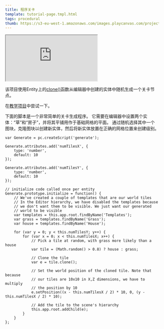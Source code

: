 ```yaml
---
title: 程序关卡
template: tutorial-page.tmpl.html
tags: procedural
thumb: https://s3-eu-west-1.amazonaws.com/images.playcanvas.com/projects/12/405864/A3MSWE-image-75.jpg
---
```


<iframe src="https://playcanv.as/p/smskdMrk/"></iframe>

该项目使用Entity上的[clone()][1]函数从编辑器中创建的实体中随机生成一个关卡节点。

在[教学项目][2]中尝试一下。

下面的脚本是一个非常简单的关卡生成程序。 它需要在编辑器中设置两个实体：“草”和“房子”，并将其平铺用作于基础网格的平面。 通过随机选择其中一个图块，克隆图块以创建新实体，然后将新实体放置在正确的网格位置来创建级别。

~~~javascript~~~
var Generate = pc.createScript('generate');

Generate.attributes.add('numTilesX', {
    type: 'number',
    default: 10
});

Generate.attributes.add('numTilesY', {
    type: 'number',
    default: 10
});

// initialize code called once per entity
Generate.prototype.initialize = function() {
    // We've created a couple of templates that are our world tiles
    // In the Editor hierarchy, we have disabled the templates because
    // we don't want them to be visible. We just want our generated
    // world to be visible
    var templates = this.app.root.findByName('Templates');
    var grass = templates.findByName('Grass');
    var house = templates.findByName('House');

    for (var y = 0; y < this.numTilesY; y++) {
        for (var x = 0; x < this.numTilesX; x++) {
            // Pick a tile at random, with grass more likely than a house
            var tile = (Math.random() > 0.8) ? house : grass;

            // Clone the tile
            var e = tile.clone();

            // Set the world position of the cloned tile. Note that because
            // our tiles are 10x10 in X,Z dimensions, we have to multiply
            // the position by 10
            e.setPosition((x - this.numTilesX / 2) * 10, 0, (y - this.numTilesX / 2) * 10);

            // Add the tile to the scene's hierarchy
            this.app.root.addChild(e);
        }
    }
};
~~~

[1]: http://developer.playcanvas.com/en/api/pc.Entity.html#clone
[2]: https://playcanvas.com/project/405864

